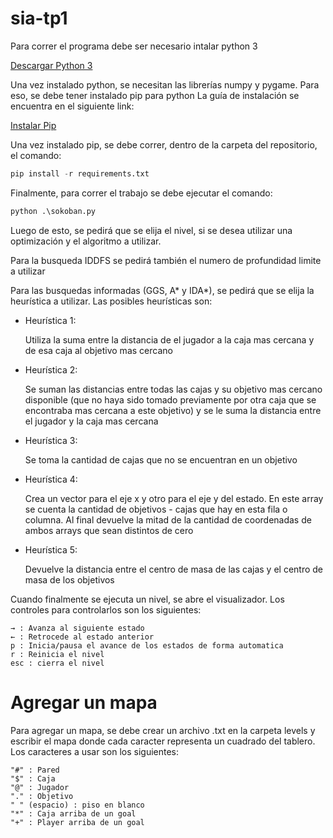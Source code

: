 # sia-tp1

Para correr el programa debe ser necesario intalar python 3

[Descargar Python 3](https://www.python.org/downloads/)

Una vez instalado python, se necesitan las librerías numpy y pygame.
Para eso, se debe tener instalado pip para python
La guía de instalación se encuentra en el siguiente link:

[Instalar Pip](https://tecnonucleous.com/2018/01/28/como-instalar-pip-para-python-en-windows-mac-y-linux/)

Una vez instalado pip, se debe correr, dentro de la carpeta del repositorio, el comando:

```python
pip install -r requirements.txt
```

Finalmente, para correr el trabajo se debe ejecutar el comando:

```python
python .\sokoban.py
```

Luego de esto, se pedirá que se elija el nivel, si se desea utilizar una optimización y el algoritmo a utilizar.

Para la busqueda IDDFS se pedirá también el numero de profundidad limite a utilizar

Para las busquedas informadas (GGS, A* y IDA*), se pedirá que se elija la heurística a utilizar.
Las posibles heurísticas son:
* Heurística 1: 
    
    Utiliza la suma entre la distancia de el jugador a la caja mas cercana y de esa caja al objetivo mas cercano
* Heurística 2:

    Se suman las distancias entre todas las cajas y su objetivo mas cercano disponible (que no haya sido tomado previamente por otra caja que se encontraba mas cercana a este objetivo) y se le suma la distancia entre el jugador y la caja mas cercana
* Heurística 3:

    Se toma la cantidad de cajas que no se encuentran en un objetivo
* Heurística 4:

    Crea un vector para el eje x y otro para el eje y del estado. En este array se cuenta la cantidad de objetivos - cajas que hay en esta fila o columna. Al final devuelve la mitad de la cantidad de coordenadas de ambos arrays que sean distintos de cero 
* Heurística 5:

    Devuelve la distancia entre el centro de masa de las cajas y el centro de masa de los objetivos

Cuando finalmente se ejecuta un nivel, se abre el visualizador. Los controles para controlarlos son los siguientes:

    → : Avanza al siguiente estado
    ← : Retrocede al estado anterior
    p : Inicia/pausa el avance de los estados de forma automatica
    r : Reinicia el nivel
    esc : cierra el nivel

# Agregar un mapa
Para agregar un mapa, se debe crear un archivo .txt en la carpeta levels y escribir el mapa donde cada caracter representa un cuadrado del tablero.
Los caracteres a usar son los siguientes:

    "#" : Pared
    "$" : Caja
    "@" : Jugador
    "." : Objetivo
    " " (espacio) : piso en blanco
    "*" : Caja arriba de un goal
    "+" : Player arriba de un goal


